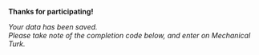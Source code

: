 
**Thanks for participating!**

*Your data has been saved.*    
*Please take note of the completion code below, and enter on Mechanical Turk.*    


